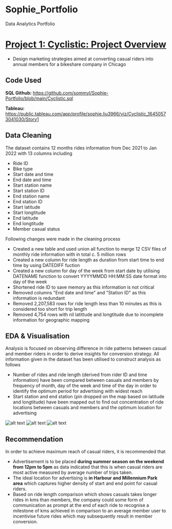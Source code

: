 # Sophie_Portfolio
Data Analytics Portfolio

# [Project 1: Cyclistic: Project Overview](https://github.com/sommyl/Sophie-Portfolio/blob/main/Cyclistic%20Project.md)
* Design marketing strategies aimed at converting casual riders into annual members for a bikeshare company in Chicago

## Code Used
**SQL Github:** https://github.com/sommyl/Sophie-Portfolio/blob/main/Cyclistic.sql

**Tableau:** https://public.tableau.com/app/profile/sophie.liu3966/viz/Cyclistic_16450573041030/Story1

## Data Cleaning

The dataset contains 12 months rides information from Dec 2021 to Jan 2022 with 13 columns including

* Ride ID
* Bike type
* Start date and time
* End date and time 
* Start station name
* Start station ID
* End station name
* End station ID
* Start latitude
* Start longtitude
* End latitude
* End longtitude
* Member casual status

Following changes were made in the cleaning process

*	Created a new table and used union all function to merge 12 CSV files of monthly ride information with in total c. 5 million rows 
*	Created a new column for ride length as duration from start time to end time by using DATEDIFF fuction
*	Created a new column for day of the week from start date by utilising DATENAME function to convert YYYYMMDD HH:MM:SS date format into day of the week  
*	Shortened ride ID to save memory as this information is not critical
*	Removed columns "End date and time" and "Station ID" as this information is redundant 
*	Removed 2,207,583 rows for ride length less than 10 minutes as this is considered too short for trip length
*	Removed 4,754 rows with nil latittude and longtitude due to incomplete information for geographic mapping

## EDA & Visualisation 
Analysis is focused on observing difference in ride patterns between casual and member riders in order to derive insights for conversion strategy. All information given in the dataset has been utilised to construct analysis as follows
* Number of rides and ride length (derived from rider ID and time information) have been compared between casuals and members by frequency of month, day of the week and time of the day in order to identify the optimum period for advertising with widest reach 
* Start station and end station (pin dropped on the map based on latitude and longtitude) have been mapped out to find out concentration of ride locations between casuals and members and the optimum location for advertising

![alt text](https://github.com/PlayingNumbers/ds_salary_proj/blob/master/salary_by_job_title.PNG "Salary by Position")
![alt text](https://github.com/PlayingNumbers/ds_salary_proj/blob/master/positions_by_state.png "Job Opportunities by State")
![alt text](https://github.com/PlayingNumbers/ds_salary_proj/blob/master/correlation_visual.png "Correlations")

## Recommendation
In order to achieve maximum reach of casual riders, it is recommended that 
* Advertisement is to be placed **during summer season** **on the weekend** **from 12pm to 5pm** as data indicated that this is when casual riders are most active measured by average number of trips taken.
* The ideal location for advertising is **in Harbour and Millennium Park area** which captures higher density of start and end point for casual riders.
* Based on ride length comparison which shows casuals takes longer rides in kms than members, the company could some form of communication as prompt at the end of each ride to recognise a milestone of kms achieved in comparison to an average member user to incentivise future rides which may subsequently result in member conversion.
